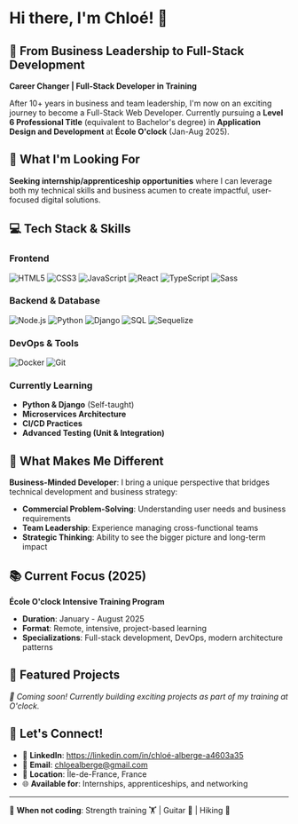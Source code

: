 # Hi there, I'm Chloé! 👋

## 🚀 From Business Leadership to Full-Stack Development

**Career Changer | Full-Stack Developer in Training**

After 10+ years in business and team leadership, I'm now on an exciting journey to become a Full-Stack Web Developer. Currently pursuing a **Level 6 Professional Title** (equivalent to Bachelor's degree) in **Application Design and Development** at **École O'clock** (Jan-Aug 2025).

## 🎯 What I'm Looking For

**Seeking internship/apprenticeship opportunities** where I can leverage both my technical skills and business acumen to create impactful, user-focused digital solutions.

## 💻 Tech Stack & Skills

### Frontend
![HTML5](https://img.shields.io/badge/HTML5-E34F26?style=flat-square&logo=html5&logoColor=white)
![CSS3](https://img.shields.io/badge/CSS3-1572B6?style=flat-square&logo=css3&logoColor=white)
![JavaScript](https://img.shields.io/badge/JavaScript-F7DF1E?style=flat-square&logo=javascript&logoColor=black)
![React](https://img.shields.io/badge/React-61DAFB?style=flat-square&logo=react&logoColor=black)
![TypeScript](https://img.shields.io/badge/TypeScript-3178C6?style=flat-square&logo=typescript&logoColor=white)
![Sass](https://img.shields.io/badge/Sass-CC6699?style=flat-square&logo=sass&logoColor=white)

### Backend & Database
![Node.js](https://img.shields.io/badge/Node.js-339933?style=flat-square&logo=node.js&logoColor=white)
![Python](https://img.shields.io/badge/Python-3776AB?style=flat-square&logo=python&logoColor=white)
![Django](https://img.shields.io/badge/Django-092E20?style=flat-square&logo=django&logoColor=white)
![SQL](https://img.shields.io/badge/SQL-4479A1?style=flat-square&logo=mysql&logoColor=white)
![Sequelize](https://img.shields.io/badge/Sequelize-52B0E7?style=flat-square&logo=sequelize&logoColor=white)

### DevOps & Tools
![Docker](https://img.shields.io/badge/Docker-2496ED?style=flat-square&logo=docker&logoColor=white)
![Git](https://img.shields.io/badge/Git-F05032?style=flat-square&logo=git&logoColor=white)

### Currently Learning
- **Python & Django** (Self-taught)
- **Microservices Architecture**
- **CI/CD Practices**
- **Advanced Testing (Unit & Integration)**

## 🌟 What Makes Me Different

**Business-Minded Developer**: I bring a unique perspective that bridges technical development and business strategy:
- **Commercial Problem-Solving**: Understanding user needs and business requirements
- **Team Leadership**: Experience managing cross-functional teams
- **Strategic Thinking**: Ability to see the bigger picture and long-term impact

## 📚 Current Focus (2025)

**École O'clock Intensive Training Program**
- **Duration**: January - August 2025
- **Format**: Remote, intensive, project-based learning
- **Specializations**: Full-stack development, DevOps, modern architecture patterns

## 🎨 Featured Projects

*🚧 Coming soon! Currently building exciting projects as part of my training at O'clock.*

<!-- Will be updated with:
- 📱 React.js web application
- 🔧 Node.js API with database integration
- 🐍 Python/Django web application  
- 🐳 Dockerized full-stack application
-->

## 🤝 Let's Connect!

- 💼 **LinkedIn**: https://linkedin.com/in/chloé-alberge-a4603a35
- 📧 **Email**: chloealberge@gmail.com
- 📍 **Location**: Île-de-France, France
- 🌐 **Available for**: Internships, apprenticeships, and networking

---

🎨 **When not coding**: Strength training 🏋️ | Guitar 🎸 | Hiking 🥾
